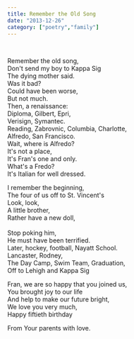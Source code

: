 ```yaml
---
title: Remember the Old Song
date: "2013-12-26"
category: ["poetry","family"]
---
```


<br/>

Remember the old song,<br/>
Don't send my boy to Kappa Sig<br/>
The dying mother said.<br/>
Was it bad? <br/>
Could have been worse, <br/>
But not much.<br/>
Then, a renaissance:<br/>
Diploma, Gilbert, Epri,<br/>
Verisign, Symantec.<br/>
Reading, Zabrovnic, Columbia, Charlotte, <br/>
Alfredo, San Francisco.<br/>
Wait, where is Alfredo?<br/>
It's not a place,<br/>
It's Fran's one and only.<br/>
What's a Fredo? <br/>
It's Italian for well dressed.<br/>

I remember the beginning,<br/>
The four of us off to St. Vincent's<br/>
Look, look, <br/>
A little brother, <br/>
Rather have a new doll,<br/>  
Stop poking him, <br/>
He must have been terrified.<br/>
Later, hockey, football, Nayatt School. <br/>
Lancaster, Rodney, <br/>
The Day Camp, Swim Team, Graduation, <br/>
Off to Lehigh and Kappa Sig<br/>

Fran, we are so happy that you joined us, <br/>
You brought joy to our life<br/>
And help to make our future bright, <br/>
We love you very much, <br/>
Happy fiftieth birthday<br/>

From Your parents with love.<br/> 
